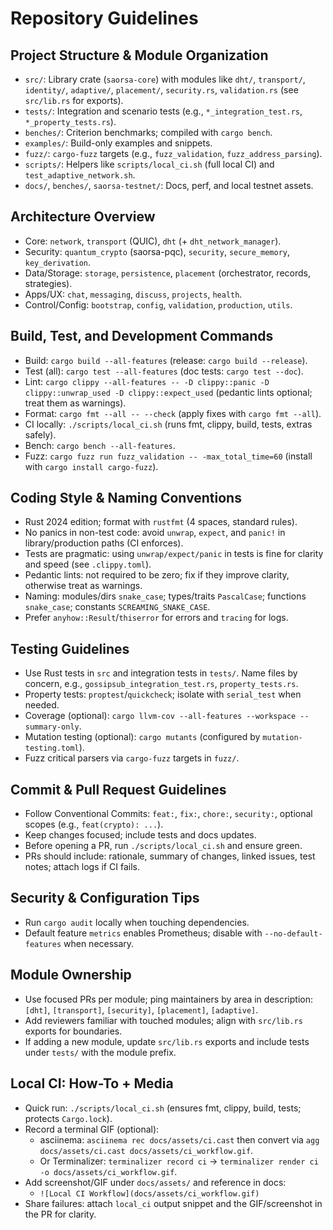 # Repository Guidelines

## Project Structure & Module Organization
- `src/`: Library crate (`saorsa-core`) with modules like `dht/`, `transport/`, `identity/`, `adaptive/`, `placement/`, `security.rs`, `validation.rs` (see `src/lib.rs` for exports).
- `tests/`: Integration and scenario tests (e.g., `*_integration_test.rs`, `*_property_tests.rs`).
- `benches/`: Criterion benchmarks; compiled with `cargo bench`.
- `examples/`: Build-only examples and snippets.
- `fuzz/`: `cargo-fuzz` targets (e.g., `fuzz_validation`, `fuzz_address_parsing`).
- `scripts/`: Helpers like `scripts/local_ci.sh` (full local CI) and `test_adaptive_network.sh`.
- `docs/`, `benches/`, `saorsa-testnet/`: Docs, perf, and local testnet assets.

## Architecture Overview
- Core: `network`, `transport` (QUIC), `dht` (+ `dht_network_manager`).
- Security: `quantum_crypto` (saorsa-pqc), `security`, `secure_memory`, `key_derivation`.
- Data/Storage: `storage`, `persistence`, `placement` (orchestrator, records, strategies).
- Apps/UX: `chat`, `messaging`, `discuss`, `projects`, `health`.
- Control/Config: `bootstrap`, `config`, `validation`, `production`, `utils`.

## Build, Test, and Development Commands
- Build: `cargo build --all-features` (release: `cargo build --release`).
- Test (all): `cargo test --all-features` (doc tests: `cargo test --doc`).
- Lint: `cargo clippy --all-features -- -D clippy::panic -D clippy::unwrap_used -D clippy::expect_used` (pedantic lints optional; treat them as warnings).
- Format: `cargo fmt --all -- --check` (apply fixes with `cargo fmt --all`).
- CI locally: `./scripts/local_ci.sh` (runs fmt, clippy, build, tests, extras safely).
- Bench: `cargo bench --all-features`.
- Fuzz: `cargo fuzz run fuzz_validation -- -max_total_time=60` (install with `cargo install cargo-fuzz`).

## Coding Style & Naming Conventions
- Rust 2024 edition; format with `rustfmt` (4 spaces, standard rules).
- No panics in non-test code: avoid `unwrap`, `expect`, and `panic!` in library/production paths (CI enforces).
- Tests are pragmatic: using `unwrap/expect/panic` in tests is fine for clarity and speed (see `.clippy.toml`).
- Pedantic lints: not required to be zero; fix if they improve clarity, otherwise treat as warnings.
- Naming: modules/dirs `snake_case`; types/traits `PascalCase`; functions `snake_case`; constants `SCREAMING_SNAKE_CASE`.
- Prefer `anyhow::Result`/`thiserror` for errors and `tracing` for logs.

## Testing Guidelines
- Use Rust tests in `src` and integration tests in `tests/`. Name files by concern, e.g., `gossipsub_integration_test.rs`, `property_tests.rs`.
- Property tests: `proptest`/`quickcheck`; isolate with `serial_test` when needed.
- Coverage (optional): `cargo llvm-cov --all-features --workspace --summary-only`.
- Mutation testing (optional): `cargo mutants` (configured by `mutation-testing.toml`).
- Fuzz critical parsers via `cargo-fuzz` targets in `fuzz/`.

## Commit & Pull Request Guidelines
- Follow Conventional Commits: `feat:`, `fix:`, `chore:`, `security:`, optional scopes (e.g., `feat(crypto): ...`).
- Keep changes focused; include tests and docs updates.
- Before opening a PR, run `./scripts/local_ci.sh` and ensure green.
- PRs should include: rationale, summary of changes, linked issues, test notes; attach logs if CI fails.

## Security & Configuration Tips
- Run `cargo audit` locally when touching dependencies.
- Default feature `metrics` enables Prometheus; disable with `--no-default-features` when necessary.

## Module Ownership
- Use focused PRs per module; ping maintainers by area in description: `[dht]`, `[transport]`, `[security]`, `[placement]`, `[adaptive]`.
- Add reviewers familiar with touched modules; align with `src/lib.rs` exports for boundaries.
- If adding a new module, update `src/lib.rs` exports and include tests under `tests/` with the module prefix.

## Local CI: How-To + Media
- Quick run: `./scripts/local_ci.sh` (ensures fmt, clippy, build, tests; protects `Cargo.lock`).
- Record a terminal GIF (optional):
  - asciinema: `asciinema rec docs/assets/ci.cast` then convert via `agg docs/assets/ci.cast docs/assets/ci_workflow.gif`.
  - Or Terminalizer: `terminalizer record ci` → `terminalizer render ci -o docs/assets/ci_workflow.gif`.
- Add screenshot/GIF under `docs/assets/` and reference in docs:
  - `![Local CI Workflow](docs/assets/ci_workflow.gif)`
- Share failures: attach `local_ci` output snippet and the GIF/screenshot in the PR for clarity.
